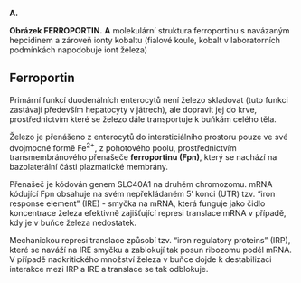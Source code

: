 <div class="w3-row">
<div class="w3-half w3-justify">

**A.**
<bdl-pdb-pdbe-molstar molecule-id="6wbv" height="350px" show-ions="CO"></bdl-pdb-pdbe-molstar>

**Obrázek FERROPORTIN.** **A** molekulární struktura ferroportinu s navázaným hepcidinem a zároveň ionty kobaltu (fialové koule, kobalt v laboratorních podmínkách napodobuje iont železa)

</div>
<div class="w3-half">
<div class="w3-margin-left w3-justify">

## Ferroportin

Primární funkcí duodenálních enterocytů není železo skladovat (tuto funkci zastávají především hepatocyty v játrech), ale dopravit jej do krve, prostřednictvím které se železo dále transportuje k buňkám celého těla. 

Železo je přenášeno z enterocytů do intersticiálního prostoru pouze ve své dvojmocné formě Fe<sup>2+</sup>, z pohotového poolu, prostřednictvím transmembránového přenašeče **ferroportinu (Fpn)**, který se nachází na bazolaterální části plazmatické membrány. 

Přenašeč je kódován genem SLC40A1 na druhém chromozomu. mRNA kódující Fpn obsahuje na svém nepřekládaném 5’ konci (UTR) tzv. “iron response element” (IRE) - smyčka na mRNA, která funguje jako čidlo koncentrace železa efektivně zajišťující represi translace mRNA v případě, kdy je v buňce železa nedostatek. 

Mechanickou represi translace způsobí tzv. “iron regulatory proteins” (IRP), které se naváží na IRE smyčku a zablokují tak posun ribozomu podél mRNA. V případě nadkritického množství železa v buňce dojde k destabilizaci interakce mezi IRP a IRE a translace se tak odblokuje. 

</div>
</div>
</div>





